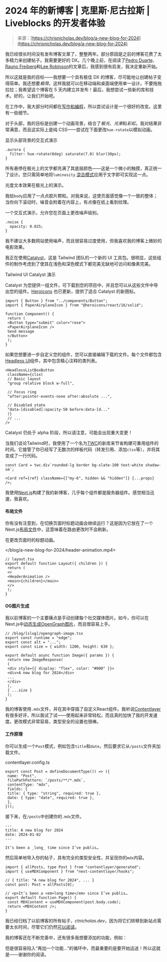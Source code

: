 <!--yml

分类：未分类

日期：2024-05-27 14:26:38

-->

# 2024 年的新博客 | 克里斯·尼古拉斯 | Liveblocks 的开发者体验

> 来源：[https://chrisnicholas.dev/blog/a-new-blog-for-2024](https://chrisnicholas.dev/blog/a-new-blog-for-2024)

我已经很长时间没有发布博客文章了，整整两年。部分原因是之前的博客花费了太多精力来创建帖子。我需要更好的 DX。几个晚上前，在阅读了[Pedro Duarte](https://ped.ro/writing/website-refresh-2023)、[Rauno Freiberg](https://rauno.me/craft/vercel)和[Lee Robinson](https://leerob.io/blog/2023)的文章后，我感到很有启发，我决定重新开始。

所以这就是我的目标——我想要一个具有极佳 DX 的博客，尽可能地让创建帖子变得简单。我还想要*极简*，这样我就可以在移动端和桌面端使用单一设计。不要拖拖拉拉；我希望这个博客在 5 天内建立并发布！最后，我想尝试一些新的库和技术。好的，让我们开始吧。

在工作中，我大部分时间都在[写作和编程](/work)，所以尝试设计是一个很好的改变。这里有一些细节。

对于头部，我的目标是创建一个动画背景，结合了*极光*、*光束*和*彩虹*。我对结果非常满意，而且这实际上是纯 CSS——尝试在下面更改`hue-rotate`以模拟动画。

显示头部背景的交互式演示

```
.aurora {
  filter: hue-rotate(0deg) saturate(7.0) blur(30px);
}
```

所有悬停在极光上的文字都充满了其底层颜色——这是一个微小的触摸，真正统一了设计。您只需简单地将`luminosity` [混合模式](https://www.ctnicholas.dev/articles/which-blend-mode)应用于文字即可实现这一点。

光度文本效果在极光上的演示。

我给`body`应用了一点点胶片颗粒。对我来说，这使页面感觉像一个一致的整体；当你向下滚动时，噪音会附着在内容上，有点像在纸上看到纹理。

一个交互式演示，允许您在页面上更改噪声级别。

```
.noise {
  opacity: 0.025;
}
```

我不建议大多数网站使用噪声，而且很容易过度使用，但我喜欢我的博客上微妙的电影效果。

我正在使用[Catalyst](https://tailwindcss.com/blog/introducing-catalyst)，这是 Tailwind 团队的一个新的 UI 工具包。很明显，这些组件的制作考虑到了使其在浅色和深色模式下都完美无缺地可访问和像素完美。

Tailwind UI Catalyst 演示

Catalyst 为您提供一组文件，可下载到您的项目中，并且您可以从这些文件中导出您的组件。[Heroicons](https://heroicons.com) 也已更新，提供了适合 Catalyst 的新图标。

```
import { Button } from "../components/Button";
import { PaperAirplaneIcon } from "@heroicons/react/16/solid";

function Component() {
 return (
 <Button type="submit" color="rose">
 <PaperAirplaneIcon />
 Send message
 </Button>
 );
}
```

如果您想要进一步自定义您的组件，您可以直接编辑下载的文件。每个文件都包含[Headless UI](https://headlessui.com/)组件，其中包含精心注释的类列表。

```
<HeadlessListBoxButton
 className={clsx(
 // Basic layout
 "group relative block w-full",

 // Focus ring
 "after:pointer-events-none after:absolute ...",

 // Disabled state
 "data-[disabled]:opacity-50 before:data-[d..."
 )}
 // ...
/>
```

Catalyst 仍处于 alpha 阶段，所以请注意，可能会出现重大变更！

当我们谈论Tailwind时，我使用了一个名为[TWC](https://react-twc.vercel.app/)的新库来节省构建可重用组件的时间。它接管了你已经写了无数次的样板代码（转发引用、添加`clsx`等），并将其变成了一行代码。

```
const Card = twc.div`rounded-lg border bg-slate-100 text-white shadow-sm`;

<Card ref={ref} className={["my-6", hidden && "hidden"]} {...props} />;
```

我使用[Next.js](https://nextjs.org/)构建了我的新博客，几乎每个组件都是服务器组件。感觉相当迅速，我喜欢。

#### 布局文件

你有没有注意到，在切换页面时标题动画会继续运行？这是因为它放在了一个Next.js[布局文件](https://nextjs.org/docs/pages/building-your-application/routing/pages-and-layouts#layout-pattern)中，这意味着在路由更改时不会刷新。

在更改页面时的标题动画。

</blog/a-new-blog-for-2024/header-animation.mp4>

```
// layout.tsx
export default function Layout({ children }) {
 return (
 <>
 <HeaderAnimation />
 <main>{children}</main>
 </>
 );
}
```

#### OG图片生成

我以前博客的一个主要痛点是手动创建每个社交媒体图片。如今，你可以在Next.js中[动态生成OpenGraph图片](https://nextjs.org/docs/app/api-reference/file-conventions/metadata/opengraph-image)，而且很容易上手。

```
// /blog/[slug]/opengraph-image.tsx
export const runtime = "edge";
export const alt = "...";
export const size = { width: 1200, height: 630 };

export default async function Image({ params }) {
 return new ImageResponse(
 (
 <div style={{ display: "flex", color: "#000" }}>
 <div>A new blog for 2024</div>
 ...
 </div>
 ),
 { ...size }
 );
}
```

我的博客使用`.mdx`文件，并在其中穿插了自定义React组件。我听说[Contentlayer](https://contentlayer.dev/)有很多好评，所以我试了试——使用起来非常轻松，而且真的加快了我的开发速度。更改模式非常容易，类型安全的设置也很棒。

#### 工作原理

你可以生成一个`Post`模式，例如包含`title`和`date`，然后要求它从`/posts`文件夹加载文件。

contentlayer.config.ts

```
export const Post = defineDocumentType(() => ({
 name: "Post",
 filePathPattern: `/posts/**/*.mdx`,
 contentType: "mdx",
 fields: {
 title: { type: "string", required: true },
 date: { type: "date", required: true },
 },
}));
```

接下来，在`/posts`中创建你的`.mdx`文件。

```
---
title: A new blog for 2024
date: 2024-01-02
---

It’s been a _long_ time since I’ve publis…
```

然后简单地导入你的帖子，具有完全的类型安全性，并呈现你的`mdx`内容。

```
import { allPosts, type Post } from "contentlayer/generated";
import { useMDXComponent } from "next-contentlayer/hooks";

// { title: "A new blog for 2024", ... }
const post: Post = allPosts[0];

// <p>It’s been a <em>long time</em> since I’ve publis…
export default function Page() {
 const MDXContent = useMDXComponent(post.body.code);
 return <MDXContent />;
}
```

我已经归档了以前博客的所有帖子，*ctnicholas.dev*，因为将它们转移到新站点需要太长时间，尽管它们仍然[可以阅读](/blog)。

我的博客还在不断完善中，还有很多我想要添加的功能，例如：

但是很容易陷入“再加一个功能…”的循环中，而最重要的是要开始运送！所以这就是——谢谢你的阅读。
